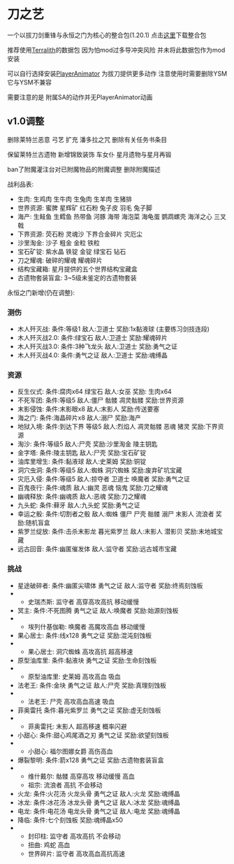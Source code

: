 # 刀之艺
一个以拔刀剑重锋与永恒之门为核心的整合包(1.20.1) 点击[这里](https://github.com/ALINGCAT/BladesArt/releases)下载整合包

推荐使用[Terralith](https://www.mcmod.cn/class/4557.html)的数据包
因为怕mod过多导冲突风险 并未将此数据包作为mod安装

可以自行选择安装[PlayerAnimator](https://www.mcmod.cn/class/7487.html) 为拔刀提供更多动作 注意使用时需要删除YSM 它与YSM不兼容

需要注意的是 附属SA的动作并无PlayerAnimator动画

## v1.0调整
删除莱特兰恶意 弓艺 扩充 潘多拉之咒 删除有关任务书条目

保留莱特兰古遗物 新增锦致装饰 车女仆 星月遗物与星月再锻

ban了附魔灌注台对已附魔物品的附魔调整 删除附魔描述

战利品表:
- 生肉: 生鸡肉 生牛肉 生兔肉 生羊肉 生猪排
- 世界资源: 蜜脾 星辉矿 红石粉 兔子皮 羽毛 兔子脚
- 海产: 生鲑鱼 生鳕鱼 热带鱼 河豚 海带 海泡菜 海龟蛋 鹦鹉螺壳 海洋之心 三叉戟
- 下界资源: 荧石粉 灵魂沙 下界合金碎片 灾厄尘
- 沙里淘金: 沙子 粗金 金粒 铁粒
- 宝石矿锭: 紫水晶 铁锭 金锭 绿宝石 钻石
- 刀之耀魂: 破碎的耀魂 耀魂碎片
- 结构宝藏箱: 星月提供的五个世界结构宝藏盒
- 古遗物套装盲盒: 3~5级未鉴定的古遗物套装

永恒之门新增(仍在调整):
### 测伤
- 木人歼灭战: 条件:等级1 敌人:卫道士 奖励:1x黏液球 (主要练习剑技连段)
- 木人歼灭战2.0: 条件:绿宝石 敌人:卫道士 奖励:耀魂碎片
- 木人歼灭战3.0: 条件:3种飞龙头 敌人:卫道士 奖励:勇气之证
- 木人歼灭战4.0: 条件:勇气之证 敌人:卫道士 奖励:魂缚晶
### 资源
- 反生仪式: 条件:腐肉x64 绿宝石 敌人:女巫 奖励: 生肉x64
- 不死军团: 条件:等级5 敌人:僵尸 骷髅 凋灵骷髅 奖励:世界资源
- 末影侵蚀: 条件:末影眼x8 敌人:末影人 奖励:传送要塞
- 海之门: 条件:海晶碎片x8 敌人:溺尸 奖励:海产
- 地狱入境: 条件:到达下界 等级5 敌人:烈焰人 凋灵骷髅 恶魂 猪灵 奖励:下界资源
- 淘沙: 条件:等级5 敌人:尸壳 奖励:沙里淘金 陵主钥匙
- 金字塔: 条件:陵主钥匙 敌人:尸壳 奖励:宝石矿锭
- 油库里增生: 条件:黏液球 敌人:史莱姆 奖励:铜锭
- 洞穴虫洞: 条件:等级5 敌人:蜘蛛 洞穴蜘蛛 奖励:废弃矿坑宝藏
- 灾厄入侵: 条件:等级5 敌人:掠夺者 卫道士 唤魔者 奖励:勇气之证
- 百鬼夜行: 条件:魂质 敌人:幽灵 恶魂 恼鬼 奖励:刀之耀魂
- 幽魂释放: 条件:幽魂质 敌人:恶魂 奖励:刀之耀魂
- 九头蛇: 条件:藓牙 敌人:九头蛇 奖励:勇气之证
- 幸运之骰: 条件:切割者之骰 敌人:蜘蛛 僵尸 尸壳 骷髅 溺尸 末影人 流浪者 奖励:随机盲盒
- 紫罗兰绽放: 条件:击杀末影龙 暮光紫罗兰 敌人:末影人 潜影贝 奖励:末地城宝藏
- 远古回音: 条件:幽匿催发体 敌人:监守者 奖励:远古城市宝藏
### 挑战
- 星途破碎者: 条件:幽匿尖啸体 勇气之证 敌人:监守者 奖励:终焉刻蚀板
- - 史瑞杰斯: 监守者 高穿高攻高抗 移动缓慢
- 冥主: 条件:不死图腾 勇气之证 敌人:唤魔者 奖励:始源刻蚀板
- - 埃列什基伽勒: 唤魔者 高魔攻高血 移动缓慢
- 果心居士: 条件:线x128 勇气之证 奖励:混沌刻蚀板
- - 果心居士: 洞穴蜘蛛 高攻高抗 超高移速
- 原型油库里: 条件:黏液块 勇气之证 奖励:生命刻蚀板
- - 原型油库里: 史莱姆 高攻高血 吸血
- 法老王: 条件:金块 勇气之证 敌人:尸壳 奖励:真理刻蚀板
- - 法老王: 尸壳 高攻高血高速 吸血
- 菲奥雷托 条件:暮光紫罗兰 勇气之证 奖励:虚无刻蚀板
- - 菲奥雷托: 末影人 超高移速 概率闪避
- 小甜心: 条件:甜心鸡尾酒之刃 勇气之证 奖励:欲望刻蚀板
- - 小甜心: 福尔图娜女爵 高伤高血
- 爆裂黎明: 条件:箭x128 勇气之证 奖励:古遗物套装盲盒
- - 维什戴尔: 骷髅 高穿高攻 移动缓慢 高血
  - 祖宗: 流浪者 高抗 不会移动
- 火龙: 条件:火花汤 火龙头骨 勇气之证 敌人:火龙 奖励:魂缚晶
- 冰龙: 条件:冰花汤 冰龙头骨 勇气之证 敌人:冰龙 奖励:魂缚晶
- 电龙: 条件:电花汤 电龙头骨 勇气之证 敌人:电龙 奖励:魂缚晶
- 降临: 条件:七个刻蚀板 奖励:魂缚晶x50
- - 封印柱: 监守者 高攻高抗 不会移动
  - 扭曲: 鸡蛇 高血
  - 世界碎片: 监守者 高攻高血高抗高速
